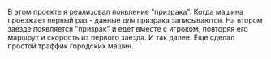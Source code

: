 В этом проекте я реализовал появление "призрака". Когда машина проезжает первый раз - данные для призрака записываются. 
На втором заезде появляется "призрак" и едет вместе с игроком, повторяя его маршрут и скорость из первого заезда. И так далее.
Еще сделал простой траффик городских машин.

